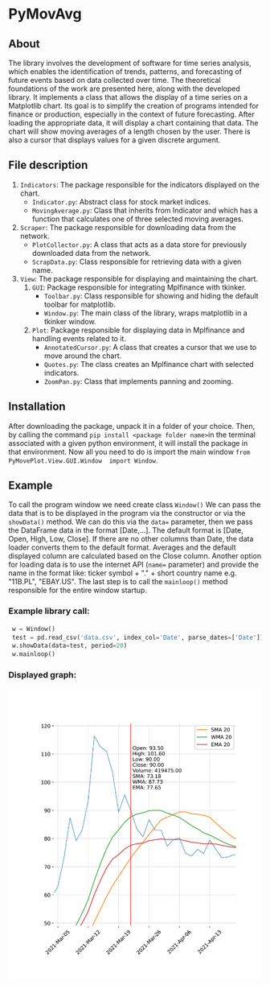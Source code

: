 # PyMovAvg
## About
The library involves the development of software for time series analysis,
which enables the identification of trends, patterns, and forecasting of future
events based on data collected over time. The theoretical foundations of the
work are presented here, along with the developed library. It implements a
class that allows the display of a time series on a Matplotlib chart. Its goal
is to simplify the creation of programs intended for finance or production,
especially in the context of future forecasting. After loading the appropriate
data, it will display a chart containing that data. The chart will show moving
averages of a length chosen by the user. There is also a cursor that displays
values for a given discrete argument.

## File description
1. `Indicators`: The package responsible for the indicators displayed on the chart.
   - `Indicator.py`: Abstract class for stock market indices.
   - `MovingAverage.py`: Class that inherits from Indicator and which has a function that calculates one of three selected moving averages.
2. `Scraper`: The package responsible for downloading data from the network.
   - `PlotCollector.py`: A class that acts as a data store for previously downloaded data from the network.
   - `ScrapData.py`: Class responsible for retrieving data with a given name.
3. `View`: The package responsible for displaying and maintaining the chart.
   1. `GUI`: Package responsible for integrating Mplfinance with tkinker.
      - `Toolbar.py`: Class responsible for showing and hiding the default toolbar for matplotlib.
      - `Window.py`: The main class of the library, wraps matplotlib in a tkinker window.
   2. `Plot`: Package responsible for displaying data in Mplfinance and handling events related to it.
      - `AnnotatedCursor.py`: A class that creates a cursor that we use to move around the chart.
      - `Quotes.py`: The class creates an Mplfinance chart with selected indicators.
      - `ZoomPan.py`: Class that implements panning and zooming.

## Installation

After downloading the package, unpack it in a folder of your choice. Then, by calling the command
`pip install <package folder name>`in the terminal associated with a given python environment, it will install the 
package in that environment. Now all you need to do is import the main window `from PyMovePlot.View.GUI.Window 
import Window`.

## Example

To call the program window we need create class `Window()` We can pass the data that is to be displayed in the program 
via the constructor or via the `showData()` method. We can do this via the `data=` parameter, then we pass the DataFrame 
data in the format [Date,...]. The default format is [Date, Open, High, Low, Close]. If there are no other columns than 
Date, the data loader converts them to the default format. Averages and the default displayed column are calculated based
on the Close column. Another option for loading data is to use the internet API (`name=` parameter) and provide the name
in the format like: ticker symbol + "." + short country name e.g. "11B.PL", "EBAY.US". The last step is to call the 
`mainloop()` method responsible for the entire window startup.

### Example library call:
```python
 w = Window()
 test = pd.read_csv('data.csv', index_col='Date', parse_dates=['Date'])
 w.showData(data=test, period=20)
 w.mainloop()
```

### Displayed graph:

<img src="./Image/gui.png" alt="gui" width="700"/>
